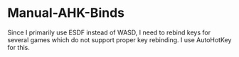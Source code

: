 # Manual-AHK-Binds

Since I primarily use ESDF instead of WASD, I need to rebind keys for several games which do not support proper key rebinding. I use AutoHotKey for this.
